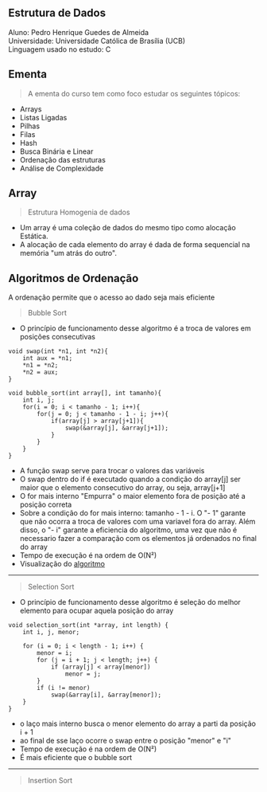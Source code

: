 ## Estrutura de Dados

Aluno: Pedro Henrique Guedes de Almeida <br>
Universidade: Universidade Católica de Brasília (UCB) <br>
Linguagem usado no estudo: C
## Ementa

> A ementa do curso tem como foco estudar os seguintes tópicos:
* Arrays
* Listas Ligadas
* Pilhas
* Filas
* Hash
* Busca Binária e Linear
* Ordenação das estruturas
* Análise de Complexidade

## Array

> Estrutura Homogenia de dados

* Um array é uma coleção de dados do mesmo tipo como alocação Estática. 
* A alocação de cada elemento do array é dada de forma sequencial na memória "um atrás do outro".

## Algoritmos de Ordenação
A ordenação permite que o acesso ao dado seja mais eficiente
> Bubble Sort 
* O princípio de funcionamento desse algoritmo é a troca de valores em posições consecutivas

```
void swap(int *n1, int *n2){
    int aux = *n1;
    *n1 = *n2;
    *n2 = aux;
}

void bubble_sort(int array[], int tamanho){
    int i, j;
    for(i = 0; i < tamanho - 1; i++){
        for(j = 0; j < tamanho - 1 - i; j++){
            if(array[j] > array[j+1]){
                swap(&array[j], &array[j+1]);
            }
        }
    }
}
```
* A função swap serve para trocar o valores das variáveis
* O swap dentro do if é executado quando a condição do array[j] ser maior que o elemento consecutivo do array, ou seja, array[j+1]
* O for mais interno "Empurra" o maior elemento fora de posição até a posição correta
* Sobre a condição do for mais interno: tamanho - 1 - i. O "- 1" garante que não ocorra a troca de valores com uma variavel fora do array. Além disso, o "- i" garante a eficiencia do algoritmo, uma vez que não é necessario fazer a comparação com os elementos já ordenados no final do array
* Tempo de execução é na ordem de O(N²)
* Visualização do <a href="https://www.youtube.com/watch?v=Cq7SMsQBEUw">algoritmo</a>
<hr>

> Selection Sort
* O princípio de funcionamento desse algoritmo é seleção do melhor elemento para ocupar aquela posição do array
```
void selection_sort(int *array, int length) {
    int i, j, menor;

    for (i = 0; i < length - 1; i++) {
        menor = i;
        for (j = i + 1; j < length; j++) {
            if (array[j] < array[menor]) 
                menor = j;
        }
        if (i != menor) 
            swap(&array[i], &array[menor]);
    }
}
```
* o laço mais interno busca o menor elemento do array a parti da posição i + 1
* ao final de sse laço ocorre o swap entre o posição "menor" e "i"
* Tempo de execução é na ordem de O(N²)
* É mais eficiente que o bubble sort
<hr>

> Insertion Sort